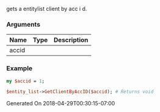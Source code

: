 gets a entitylist client by acc i d.
### Arguments
**Name**|**Type**|**Description**
:---|:---|:---
accid||

### Example

```perl
my $accid = 1;

$entity_list->GetClientByAccID($accid); # Returns void
```


Generated On 2018-04-29T00:30:15-07:00